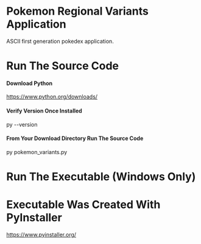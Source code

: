 # Pokemon Regional Variants Application
ASCII first generation pokedex application.
# Run The Source Code
#### Download Python
https://www.python.org/downloads/
#### Verify Version Once Installed
py --version
#### From Your Download Directory Run The Source Code
py pokemon_variants.py
# Run The Executable (Windows Only)

# Executable Was Created With PyInstaller
https://www.pyinstaller.org/
